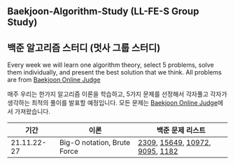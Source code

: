 ## Baekjoon-Algorithm-Study (LL-FE-S Group Study)

## 백준 알고리즘 스터디 (멋사 그룹 스터디)

Every week we will learn one algorithm theory, select 5 problems, solve them individually, and present the best solution that we think. All problems are from [Baekjoon Online Judge](https://www.acmicpc.net/)

매주 우리는 한가지 알고리즘 이론을 학습하고, 5가지 문제를 선정해서 각자풀고 각자가 생각하는 최적의 풀이를 발표할 예정입니다. 모든 문제는 [Baekjoon Online Judge](https://www.acmicpc.net/)에서 가져왔습니다.

| 기간 | 이론 | 백준 문제 리스트 |
| -- | -- | -- |
| 21.11.22-27	 | Big-O notation, Brute Force | [2309](https://www.acmicpc.net/problem/2309), [15649](https://www.acmicpc.net/problem/15649), [10972](https://www.acmicpc.net/problem/10972), [9095](https://www.acmicpc.net/problem/9095), [1182](https://www.acmicpc.net/problem/1182) |
